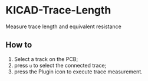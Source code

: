 # KICAD-Trace-Length

Measure trace length and equivalent resistance



## How to

1. Select a track on the PCB;
2. press `u` to select the connected trace;
3. press the Plugin icon to execute trace measurement.
